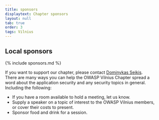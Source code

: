 ```yaml
---
title: sponsors
displaytext: Chapter sponsors
layout: null
tab: true
order: 3
tags: Vilnius
---
```


## Local sponsors
{% include sponsors.md %}

If you want to support our chapter, please contact [Dominykas Seikis](mailto:dominykas.seikis@owasp.org).  
There are many ways you can help the OWASP Vilnius Chapter spread a word about the application security and any security topics in general. Including the following:  
- If you have a room available to hold a meeting, let us know.
- Supply a speaker on a topic of interest to the OWASP Vilnius members, or cover their costs to present.
- Sponsor food and drink for a session.
